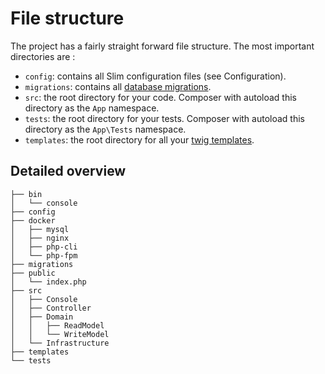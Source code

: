 # File structure

The project has a fairly straight forward file structure. The most important directories are :
- `config`: contains all Slim configuration files (see Configuration).
- `migrations`: contains all [database migrations](/docs/30-development-guide/80-migrations.md).
- `src`: the root directory for your code. Composer with autoload this directory as the `App` namespace.
- `tests`: the root directory for your tests. Composer with autoload this directory as the `App\Tests` namespace.
- `templates`: the root directory for all your [twig templates](/docs/30-development-guide/90-templating.md).

## Detailed overview
```
├── bin
│   └── console
├── config
├── docker
│   ├── mysql
│   ├── nginx
│   ├── php-cli
│   └── php-fpm
├── migrations
├── public
│   └── index.php
├── src
│   ├── Console
│   ├── Controller
│   ├── Domain
│   │   ├── ReadModel
│   │   └── WriteModel
│   └── Infrastructure
├── templates
└── tests
```